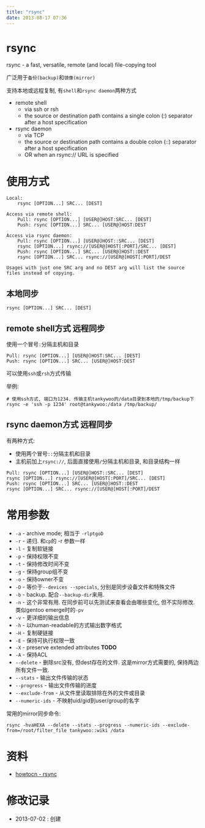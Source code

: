 ```yaml
---
title: "rsync"
date: 2013-08-17 07:36
---
```



# rsync #

rsync - a fast, versatile, remote (and local) file-copying tool

广泛用于`备份(backup)`和`镜像(mirror)`

支持本地或远程复制, 有`shell`和`rsync daemon`两种方式

* remote shell
	+ via ssh or rsh
	+ the source or destination path contains a single colon (:) separator after a host specification
* rsync daemon
	+ via TCP
	+ the source or destination path contains a double colon (::) separator after a  host  specification
	+ OR  when  an rsync://  URL  is  specified

# 使用方式 #

	Local:
		rsync [OPTION...] SRC... [DEST]

	Access via remote shell:
		Pull: rsync [OPTION...] [USER@]HOST:SRC... [DEST]
		Push: rsync [OPTION...] SRC... [USER@]HOST:DEST

	Access via rsync daemon:
		Pull: rsync [OPTION...] [USER@]HOST::SRC... [DEST]
		rsync [OPTION...] rsync://[USER@]HOST[:PORT]/SRC... [DEST]
		Push: rsync [OPTION...] SRC... [USER@]HOST::DEST
		rsync [OPTION...] SRC... rsync://[USER@]HOST[:PORT]/DEST

	Usages with just one SRC arg and no DEST arg will list the source files instead of copying.

## 本地同步 ##

	rsync [OPTION...] SRC... [DEST]

## remote shell方式 远程同步 ##

使用一个冒号`:`分隔主机和目录

	Pull: rsync [OPTION...] [USER@]HOST:SRC... [DEST]
	Push: rsync [OPTION...] SRC... [USER@]HOST:DEST

可以使用`ssh`或`rsh`方式传输

举例:

	# 使用ssh方式, 端口为1234. 传输主机tankywoo的/data目录到本地的/tmp/backup下
	rsync -e 'ssh -p 1234' root@tankywoo:/data /tmp/backup/


## rsync daemon方式 远程同步 ##

有两种方式:

* 使用两个冒号`::`分隔主机和目录
* 主机前加上`rsync://`, 后面直接使用`/`分隔主机和目录, 和目录结构一样

<!-- comment -->

	Pull: rsync [OPTION...] [USER@]HOST::SRC... [DEST]
	rsync [OPTION...] rsync://[USER@]HOST[:PORT]/SRC... [DEST]
	Push: rsync [OPTION...] SRC... [USER@]HOST::DEST
	rsync [OPTION...] SRC... rsync://[USER@]HOST[:PORT]/DEST

# 常用参数 #

* `-a` - archive mode; 相当于 `-rlptgoD`
* `-r` - 递归. 和`cp`的 -r 参数一样
* `-l` - 复制软链接
* `-p` - 保持权限不变
* `-t` - 保持修改时间不变
* `-g` - 保持group组不变
* `-o` - 保持owner不变
* `-D` - 等价于`--devices --specials`, 分别是同步设备文件和特殊文件
* `-b` - backup. 配合`--backup-dir`来用.
* `-n` - 这个非常有用. 在同步前可以先测试来查看会由哪些变化, 但不实际修改. 类似gentoo emerge时的`-pv`
* `-v` - 更详细的输出信息
* `-h` - 以human-readable的方式输出数字格式
* `-H` - 复制硬链接
* `-E` - 保持可执行权限一致
* `-X` - preserve extended attributes **TODO**
* `-A` - 保持ACL
* `--delete` - 删除src没有, 但dest存在的文件. 这是mirror方式需要的, 保持两边所有文件一致.
* `--stats` - 输出文件传输的状态
* `--progress` - 输出文件传输的进度
* `--exclude-from` - 从文件里读取排除在外的文件或目录
* `--numeric-ids` - 不映射uid/gid到user/group的名字

常用的mirror同步命令:

	rsync -hvaHEXA --delete --stats --progress --numeric-ids --exclude-from=/root/filter_file tankywoo::wiki /data

# 资料 #

* [howtocn - rsync](http://www.howtocn.org/rsync)

# 修改记录 #

* 2013-07-02 : 创建
